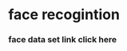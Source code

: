 
<h1>face recogintion</h1>
<h3>face data set link <a href"https://www.face-rec.org/databases"> click here </h3>
